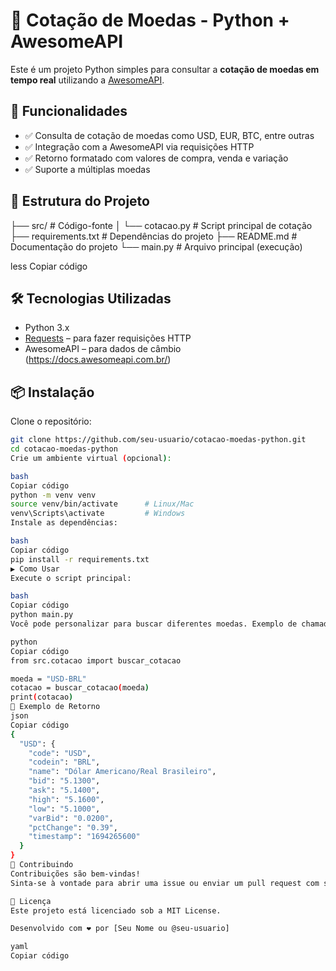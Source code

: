 # 💱 Cotação de Moedas - Python + AwesomeAPI

Este é um projeto Python simples para consultar a **cotação de moedas em tempo real** utilizando a [AwesomeAPI](https://docs.awesomeapi.com.br/).

## 🚀 Funcionalidades

- ✅ Consulta de cotação de moedas como USD, EUR, BTC, entre outras
- ✅ Integração com a AwesomeAPI via requisições HTTP
- ✅ Retorno formatado com valores de compra, venda e variação
- ✅ Suporte a múltiplas moedas

## 📁 Estrutura do Projeto

├── src/ # Código-fonte
│ └── cotacao.py # Script principal de cotação
├── requirements.txt # Dependências do projeto
├── README.md # Documentação do projeto
└── main.py # Arquivo principal (execução)

less
Copiar código

## 🛠️ Tecnologias Utilizadas

- Python 3.x
- [Requests](https://pypi.org/project/requests/) – para fazer requisições HTTP
- AwesomeAPI – para dados de câmbio (https://docs.awesomeapi.com.br/)

## 📦 Instalação

Clone o repositório:

```bash
git clone https://github.com/seu-usuario/cotacao-moedas-python.git
cd cotacao-moedas-python
Crie um ambiente virtual (opcional):

bash
Copiar código
python -m venv venv
source venv/bin/activate      # Linux/Mac
venv\Scripts\activate         # Windows
Instale as dependências:

bash
Copiar código
pip install -r requirements.txt
▶️ Como Usar
Execute o script principal:

bash
Copiar código
python main.py
Você pode personalizar para buscar diferentes moedas. Exemplo de chamada usando o módulo cotacao.py:

python
Copiar código
from src.cotacao import buscar_cotacao

moeda = "USD-BRL"
cotacao = buscar_cotacao(moeda)
print(cotacao)
🧪 Exemplo de Retorno
json
Copiar código
{
  "USD": {
    "code": "USD",
    "codein": "BRL",
    "name": "Dólar Americano/Real Brasileiro",
    "bid": "5.1300",
    "ask": "5.1400",
    "high": "5.1600",
    "low": "5.1000",
    "varBid": "0.0200",
    "pctChange": "0.39",
    "timestamp": "1694265600"
  }
}
🤝 Contribuindo
Contribuições são bem-vindas!
Sinta-se à vontade para abrir uma issue ou enviar um pull request com sugestões, melhorias ou correções.

📄 Licença
Este projeto está licenciado sob a MIT License.

Desenvolvido com ❤️ por [Seu Nome ou @seu-usuario]

yaml
Copiar código
